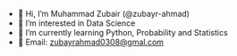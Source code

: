 - 👋 Hi, I’m Muhammad Zubair (@zubayr-ahmad)
- 👀 I’m interested in Data Science
- 🌱 I’m currently learning Python, Probability and Statistics
- 💞️ Email: zubayrahmad0308@gmal.com

<!---
zubayr-ahmad/zubayr-ahmad is a ✨ special ✨ repository because its `README.md` (this file) appears on your GitHub profile.
You can click the Preview link to take a look at your changes.
--->
